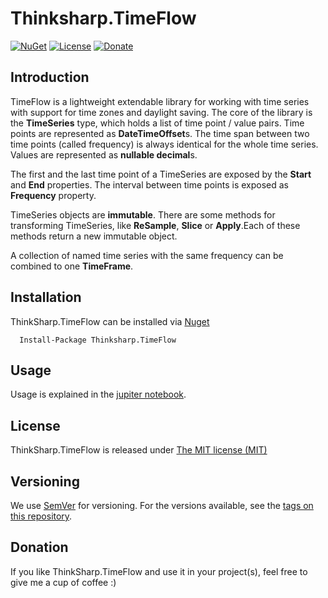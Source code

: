 # Thinksharp.TimeFlow

[![NuGet](https://img.shields.io/nuget/v/Thinksharp.TimeFlow.svg)](https://www.nuget.org/packages/Thinksharp.TimeFlow/) 
[![License](https://img.shields.io/badge/license-MIT-blue.svg)](LICENSE.TXT)
[![Donate](https://img.shields.io/badge/Donate-PayPal-green.svg)](https://www.paypal.com/cgi-bin/webscr?cmd=_s-xclick&hosted_button_id=MSBFDUU5UUQZL)

## Introduction

TimeFlow is a lightweight extendable library for working with time series with support for time zones and daylight saving. The core of the library is the **TimeSeries** type, which holds a list of time point / value pairs. Time points are represented as **DateTimeOffset**s. The time span between two time points (called frequency) is always identical for the whole time series. Values are represented as **nullable decimal**s.

The first and the last time point of a TimeSeries are exposed by the **Start** and **End** properties. The interval between time points is exposed as **Frequency** property.

TimeSeries objects are **immutable**. There are some methods for transforming TimeSeries, like **ReSample**, **Slice** or **Apply**.Each of these methods return a new immutable object.

A collection of named time series with the same frequency can be combined to one **TimeFrame**.

## Installation

ThinkSharp.TimeFlow can be installed via [Nuget](https://www.nuget.org/packages/Thinksharp.TimeFlow)

      Install-Package Thinksharp.TimeFlow

## Usage

Usage is explained in the [jupiter notebook](Notebooks/timeseries.ipynb).

## License

ThinkSharp.TimeFlow is released under [The MIT license (MIT)](LICENSE.TXT)

## Versioning

We use [SemVer](http://semver.org/) for versioning. For the versions available, see the [tags on this repository](https://github.com/JanDotNet/ThinkSharp.TimeFlow/tags). 
    
   
## Donation

If you like ThinkSharp.TimeFlow and use it in your project(s), feel free to give me a cup of coffee :) 